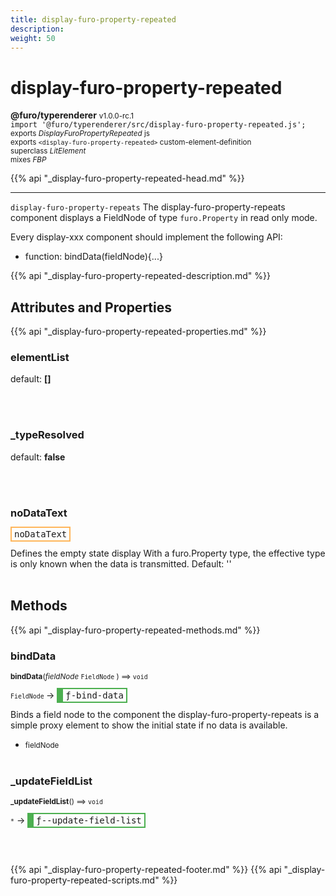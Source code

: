 ```yaml
---
title: display-furo-property-repeated
description: 
weight: 50
---
```


# display-furo-property-repeated
**@furo/typerenderer** <small>v1.0.0-rc.1</small>
<br>`import '@furo/typerenderer/src/display-furo-property-repeated.js';`<small>
<br>exports *DisplayFuroPropertyRepeated* js
<br>exports `<display-furo-property-repeated>` custom-element-definition
<br>superclass *LitElement*
<br> mixes *FBP*</small>

{{% api "_display-furo-property-repeated-head.md" %}}

****

`display-furo-property-repeats`
The display-furo-property-repeats component displays a FieldNode of type `furo.Property` in read only mode.

Every display-xxx component should implement the following API:
- function: bindData(fieldNode){...}

{{% api "_display-furo-property-repeated-description.md" %}}


## Attributes and Properties
{{% api "_display-furo-property-repeated-properties.md" %}}





### **elementList**
default: **[]**</small>


<br><br>

### **_typeResolved**
default: **false**</small>


<br><br>

### **noDataText**

<span  style="border-width:2px; border-style: solid;border-color:  rgb(255, 182, 91);font-family:monospace; padding:2px 4px;">noDataText</span>
</small>

Defines the empty state display
With a furo.Property type, the effective type is only known when the data is transmitted.
Default: ''
<br><br>

## Methods
{{% api "_display-furo-property-repeated-methods.md" %}}


### **bindData**
<small>**bindData**(*fieldNode* `FieldNode` ) ⟹ `void`</small>

<small>`FieldNode` </small> →
<span  style="border-width:2px 2px 2px 10px; border-style: solid;border-color:  rgb(76, 175, 80);font-family:monospace; padding:2px 4px;">ƒ-bind-data</span>

Binds a field node to the component
the display-furo-property-repeats is a simple proxy element to show
the initial state if no data is available.

- <small>fieldNode </small>
<br><br>

### **_updateFieldList**
<small>**_updateFieldList**() ⟹ `void`</small>

<small>`*`</small> →
<span  style="border-width:2px 2px 2px 10px; border-style: solid;border-color:  rgb(76, 175, 80);font-family:monospace; padding:2px 4px;">ƒ--update-field-list</span>



<br><br>







{{% api "_display-furo-property-repeated-footer.md" %}}
{{% api "_display-furo-property-repeated-scripts.md" %}}

